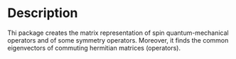 # Description 
Thi package creates the matrix representation of spin quantum-mechanical operators and of some symmetry operators. Moreover, it finds the common eigenvectors of commuting hermitian matrices (operators).  
